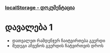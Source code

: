 
### [localStorage - დოკუმენტაცია](EXPLAIN.md) 

# დავალება 1

 - დათვალეთ რამდენჯერ ჩაიტვირთება გვერდი 
 - შედეგი აჩვენოს გვერდის ჩატვირთვის დროს

<!-- # დავალება 2

გააკეთეთ ქაუნთერი რომლის მნიშვნელობაც გვერდის თავიდან ჩატვირთვის დროსაც შენარჩუნდება

# დავალება 3

 - დაამატეთ ვებ-გვერდზე შავი თემა
 - შეინახეთ არჩეული თემა 
 - გვერდის ჩატვირთვისას ავტომატურად მიენიჭოს

# დავალება 4

გააკეთეთ todo ვებ-აპლიკაცია რომლის მონაცემებიც შეინახება ლოკალურ მეხსიერებაში

[ფოტო](06.jpg)

- დაამატეთ თითოეული ჩანაწერის წაშლიც ფუნქციაც -->



